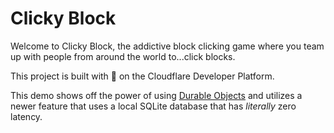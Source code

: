 # Clicky Block

Welcome to Clicky Block, the addictive block clicking game where you team up with people from around the world to...click blocks.

This project is built with 🧡 on the Cloudflare Developer Platform.

This demo shows off the power of using [Durable Objects](https://developers.cloudflare.com/durable-objects) and utilizes a newer feature that uses a local SQLite database that has *literally* zero latency.

